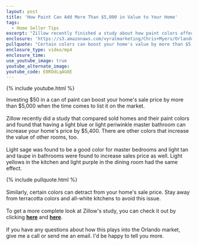 ```yaml
---
layout: post
title: 'How Paint Can Add More Than $5,000 in Value to Your Home'
tags:
  - Home Seller Tips
excerpt: "Zillow recently finished a study about how paint colors affect your home's sale price and the conclusions might surprise you."
enclosure: 'https://s3.amazonaws.com/vyralmarketing/Chris+Myers/Orlando+Property+Group+Wall+Colros.mp4'
pullquote: "Certain colors can boost your home's value by more than $5,000."
enclosure_type: video/mp4
enclosure_time:
use_youtube_image: true
youtube_alternate_image:
youtube_code: E8ROdLqAG6E
---
```



{% include youtube.html %}

Investing $50 in a can of paint can boost your home's sale price by more than $5,000 when the time comes to list it on the market.&nbsp;
<br>&nbsp;
<br>Zillow recently did a study that compared sold homes and their paint colors and found that having a light blue or light periwinkle master bathroom can increase your home's price by $5,400. There are other colors that increase the value of other rooms, too.
<br>&nbsp;
<br>Light sage was found to be a good color for master bedrooms and light tan and taupe in bathrooms were found to increase sales price as well. Light yellows in the kitchen and light purple in the dining room had the same effect.

{% include pullquote.html %}
<br>&nbsp;
<br>Similarly, certain colors can detract from your home's sale price. Stay away from terracotta colors and all-white kitchens to avoid this issue.
<br>&nbsp;
<br>To get a more complete look at Zillow's study, you can check it out by clicking [**here**](https://www.inman.com/2017/06/01/homes-with-this-color-bathroom-sell-for-5400-more-zillow/) and [**here**](https://www.zillow.com/digs/guides/design/paint-color-selling-price/).
<br>&nbsp;
<br>If you have any questions about how this plays into the Orlando market, give me a call or send me an email. I'd be happy to tell you more.